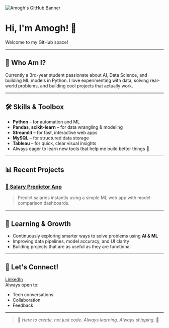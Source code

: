 ![Amogh's GitHub Banner](https://i.pinimg.com/1200x/e1/22/85/e12285c0f015bb13c5742bcd813c2b6b.jpg)

# Hi, I'm Amogh! 👋  
Welcome to my GitHub space!

---

## 🧠 Who Am I?
Currently a 3rd-year student passionate about AI, Data Science, and building ML models in Python.
I love experimenting with data, solving real-world problems, and building cool projects that actually work.

---

## 🛠️ Skills & Toolbox
- **Python** – for automation and ML  
- **Pandas**, **scikit-learn** – for data wrangling & modeling  
- **Streamlit** – for fast, interactive web apps  
- **MySQL** – for structured data storage  
- **Tableau** – for quick, clear visual insights  
- Always eager to learn new tools that help me build better things 🚀

---

## 📊 Recent Projects

### [💼 Salary Predictor App](https://github.com/Amogh9000/salarypred)
> Predict salaries instantly using a simple ML web app with model comparison dashboards.

---

## 🚀 Learning & Growth
- Continuously exploring smarter ways to solve problems using **AI & ML**
- Improving data pipelines, model accuracy, and UI clarity
- Building projects that are as useful as they are functional

---

## 🤝 Let's Connect!
[LinkedIn](https://www.linkedin.com/in/amogh-m-866323355/)  
Always open to:
- Tech conversations  
- Collaboration  
- Feedback

---

> 🧩 *Here to create, not just code. Always learning. Always shipping.* 🚢
